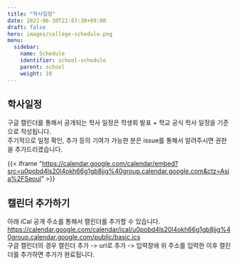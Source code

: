 ```yaml
---
title: "학사일정"
date: 2022-06-30T22:07:30+09:00
draft: false
hero: images/college-schedule.png
menu:
  sidebar:
    name: Schedule
    identifier: school-schedule
    parent: school
    weight: 10
---
```


## 학사일정
구글 캘린더를 통해서 공개되는 학사 일정은 학생회 발표 + 학교 공식 학사 일정을 기준으로 작성됩니다.      
주기적으로 일정 확인, 추가 등의 기여가 가능한 분은 issue를 통해서 알려주시면 권한을 추가드리겠습니다.

{{< iframe "https://calendar.google.com/calendar/embed?src=u0pobd4ls20l4okh66g1gb8jjg%40group.calendar.google.com&ctz=Asia%2FSeoul" >}}


## 캘린더 추가하기
아래 iCal 공개 주소를 통해서 캘린더를 추가할 수 있습니다.    
https://calendar.google.com/calendar/ical/u0pobd4ls20l4okh66g1gb8jjg%40group.calendar.google.com/public/basic.ics    
구글 캘린더의 경우 캘린더 추가 -> url로 추가 -> 입력창에 위 주소를 입력한 이후 캘린더를 추가하면 추가가 완료됩니다.
